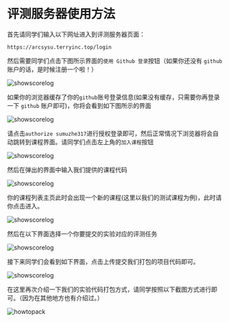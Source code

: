# 评测服务器使用方法

首先请同学们输入以下网址进入到评测服务器页面：

```text
https://arcsysu.terryinc.top/login
```

然后需要同学们点击下图所示界面的`使用 Github 登录`按钮（如果你还没有 `github` 账户的话，是时候注册一个啦！）

![showscorelog](../images/scoreserver/scorelogin.jpg)

如果你的浏览器缓存了你的`github`账号登录信息(如果没有缓存，只需要你再登录一下 `github` 账户即可)，你将会看到如下图所示的界面

![showscorelog](../images/scoreserver/shouquan.jpg)

请点击`authorize sumuzhe317`进行授权登录即可，然后正常情况下浏览器将会自动跳转到课程界面。请同学们点击左上角的`加入课程`按钮

![showscorelog](../images/scoreserver/enterclass.jpg)

然后在弹出的界面中输入我们提供的课程代码

![showscorelog](../images/scoreserver/enterclassnum.jpg)

你的课程列表主页此时会出现一个新的课程(这里以我们的测试课程为例)，此时请你点击进入。

![showscorelog](../images/scoreserver/enterscore.jpg)

然后在以下界面选择一个你要提交的实验对应的评测任务

![showscorelog](../images/scoreserver/selecttask.jpg)

接下来同学们会看到如下界面，点击上传提交我们打包的项目代码即可。

![showscorelog](../images/scoreserver/uploadbutton.jpg)

在这里再次介绍一下我们的实验代码打包方式，请同学按照以下截图方式进行即可。（因为在其他地方也有介绍过。）

![howtopack](../images/task0_pack.jpg)
